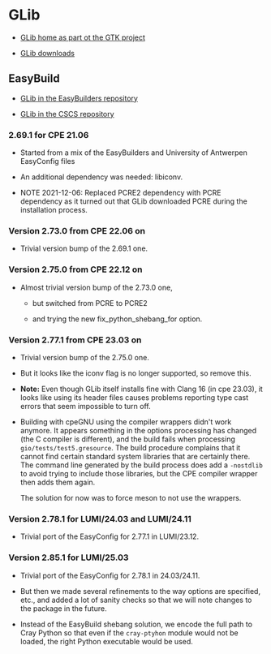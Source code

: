 # GLib

-   [GLib home as part ot the GTK project](https://www.gtk.org/)

-   [GLib downloads](https://download.gnome.org/sources/glib/)


## EasyBuild

-   [GLib in the EasyBuilders repository](https://github.com/easybuilders/easybuild-easyconfigs/tree/develop/easybuild/easyconfigs/g/GLib)

-   [GLib in the CSCS repository](https://github.com/eth-cscs/production/tree/master/easybuild/easyconfigs/g/GLib)


### 2.69.1 for CPE 21.06

-   Started from a mix of the EasyBuilders and University of Antwerpen
    EasyConfig files

-   An additional dependency was needed: libiconv.

-   NOTE 2021-12-06: Replaced PCRE2 dependency with PCRE dependency as it turned out
    that GLib downloaded PCRE during the installation process.


### Version 2.73.0 from CPE 22.06 on

-   Trivial version bump of the 2.69.1 one.


### Version 2.75.0 from CPE 22.12 on

-   Almost trivial version bump of the 2.73.0 one, 
  
    -   but switched from PCRE to PCRE2
      
    -   and trying the new fix_python_shebang_for option.


### Version 2.77.1 from CPE 23.03 on

-   Trivial version bump of the 2.75.0 one.

-   But it looks like the iconv flag is no longer supported, so remove this.
  
-   **Note:** Even though GLib itself installs fine with Clang 16 (in cpe 23.03), it looks like
    using its header files causes problems reporting type cast errors that 
    seem impossible to turn off.
    
-   Building with cpeGNU using the compiler wrappers didn't work anymore. 
    It appears something in the options processing
    has changed (the C compiler is different), and the build fails when processing `gio/tests/test5.gresource`.
    The build procedure complains that it cannot find certain standard system libraries 
    that are certainly there. The command line generated by the build process does add a 
    `-nostdlib` to avoid trying to include those libraries, but the CPE compiler wrapper
    then adds them again.
    
    The solution for now was to force meson to not use the wrappers.


### Version 2.78.1 for LUMI/24.03 and LUMI/24.11

-   Trivial port of the EasyConfig for 2.77.1 in LUMI/23.12.


### Version 2.85.1 for LUMI/25.03

-   Trivial port of the EasyConfig for 2.78.1 in 24.03/24.11.

-   But then we made several refinements to the way options are specified, etc., and 
    added a lot of sanity checks so that we will note changes to the package in the
    future.

-   Instead of the EasyBuild shebang solution, we encode the full path to Cray Python so that
    even if the `cray-ptyhon` module would not be loaded, the right Python executable would
    be used.

